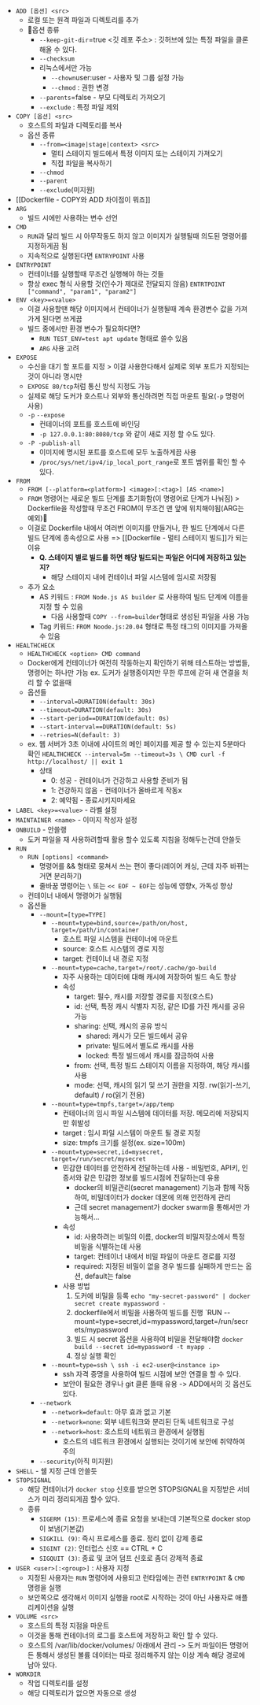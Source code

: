  
- `ADD [옵션] <src>`
	- 로컬 또는 원격 파일과 디렉토리를 추가
	- 옵션 종류
		- `--keep-git-dir`=true <깃 레포 주소>  : 깃허브에 있는 특정 파일을 클론 해올 수 있다.
		- `--checksum`
		- 리눅스에서만 가능
			- `--chown`user:user  - 사용자 및 그룹 설정 가능
			- `--chmod` : 권한 변경
		- `--parents`=false - 부모 디렉토리 가져오기
		- `--exclude` : 특정 파일 제외
- `COPY [옵션] <src>`
	- 호스트의 파일과 디렉토리를 복사
	- 옵션 종류
		- `--from=<image|stage|context> <src>`
			- 멀티 스테이지 빌드에서 특정 이미지 또는 스테이지 가져오기
			- 직접 파일을 복사하기
		- `--chmod` 
		- `--parent`
		- `--exclude`(미지원)
- [[Dockerfile - COPY와 ADD 차이점이 뭐죠]]
- `ARG` 
	- 빌드 시에만 사용하는 변수 선언
- `CMD`
	- `RUN`과 달리 빌드 시 아무작동도 하지 않고 이미지가 실행될때 의도된 명령어를 지정하게끔 됨
	- 지속적으로 실행된다면 `ENTRYPOINT` 사용
- `ENTRYPOINT`
	- 컨테이너를 실행할때 무조건 실행해야 하는 것들
	- 항상 exec 형식 사용할 것(인수가 제대로 전달되지 않음) `ENTRTPOINT ["command", "param1", "param2"]`
- `ENV <key>=<value>`
	- 이걸 사용할땐 해당 이미지에서 컨테이너가 실행될때 계속 환경변수 값을 가져가게 된다면 쓰게끔 
	- 빌드 중에서만 환경 변수가 필요하다면? 
		- `RUN TEST_ENV=test apt update` 형태로 쓸수 있음
		- `ARG` 사용 고려
- `EXPOSE` 
	- 수신을 대기 할 포트를 지정 > 이걸 사용한다해서 실제로 외부 포트가 지정되는 것이 아니라 명시만
	- `EXPOSE 80/tcp`처럼 통신 방식 지정도 가능
	- 실제로 해당 도커가 호스트나 외부와 통신하려면 직접 마운트 필요(`-p` 명령어 사용) 
	- `-p` `--expose`
		- 컨테이너의 포트를 호스트에 바인딩
		- `-p 127.0.0.1:80:8080/tcp` 와 같이 새로 지정 할 수도 있다.
	- `-P -publish-all`
		- 이미지에 명시된 포트를 호스트에 모두 노출하게끔 사용
		- `/proc/sys/net/ipv4/ip_local_port_range`로 포트 범위를 확인 할 수 있다.
- `FROM`
	- `FROM [--platform=<platform>] <image>[:<tag>] [AS <name>]`
	- `FROM` 명령어는 새로운 빌드 단계를 초기화함(이 명령어로 단계가 나눠짐) > Dockerfile을 작성할때 무조건 FROM이 무조건 맨 앞에 위치해야됨(ARG는 예외)
	- 이걸로 Dockerfile 내에서 여러번 이미지를 만들거나, 한 빌드 단계에서 다른 빌드 단계에 종속성으로 사용 => [[Dockerfile - 멀티 스테이지 빌드]]가 되는 이유
		- **Q. 스테이지 별로 빌드를 하면 해당 빌드되는 파일은 어디에 저장하고 있는지?** 
			- 해당 스테이지 내에 컨테이너 파일 시스템에 임시로 저장됨
	- 추가 요소
		- AS 키워드 : `FROM Node.js AS builder` 로 사용하여 빌드 단계에 이름을 지정 할 수 있음
			- 다음 사용할때 `COPY --from=builder`형태로 생성된 파일을 사용 가능
		- Tag 키워드: `FROM Noode.js:20.04` 형태로 특정 태그의 이미지를 가져올 수 있음
- `HEALTHCHECK`
	- `HEALTHCHECK <option> CMD command`
	- Docker에게 컨테이너가 여전히 작동하는지 확인하기 위해 테스트하는 방법들, 명령어는 하나만 가능
	  ex. 도커가 실행중이지만 무한 루프에 갇혀 새 연결을 처리 할 수 없을때
	- 옵션들
		- `--interval=DURATION(default: 30s)`
		- `--timeout=DURATION(default: 30s)`
		- `--start-period==DURATION(default: 0s)`
		- `--start-interval==DURATION(default: 5s)`
		- `--retries=N(default: 3)`
	- ex. 웹 서버가 3초 이내에 사이트의 메인 페이지를 제공 할 수 있는지 5분마다 확인
	  `HEALTHCHECK --interval=5m --timeout=3s \ CMD curl -f http://localhost/ || exit 1`
	  - 상태
		  - 0: 성공 - 컨테이너가 건강하고 사용할 준비가 됨
		  - 1: 건강하지 않음 - 컨테이너가 올바르게 작동x
		  - 2: 예약됨 - 종료시키지마세요
- `LABEL <key>=<value>` - 라벨 설정
- `MAINTAINER <name>` - 이미지 작성자 설정
- `ONBUILD` - 안쓸랭
	- 도커 파일을 재 사용하려할때 활용 할수 있도록 지침을 정해두는건데 안쓸듯
- `RUN`
	- `RUN [options] <command>`
		- 명령어를 && 형태로 뭉쳐서 쓰는 편이 좋다(레이어 캐싱, 근데 자주 바뀌는거면 분리하기)
		- 줄바꿈 명령어는 `\` 또는 `<< EOF ~ EOF`는 성능에 영향x, 가독성 향상
	- 컨테이너 내에서 명령어가 실행됨
	- 옵션들
		- `--mount=[type=TYPE]`
			- `--mount=type=bind,source=/path/on/host, target=/path/in/container`
				- 호스트 파일 시스템을 컨테이너에 마운트
				- source:  호스트 시스템의 경로 지정
				- target: 컨테이너 내 경로 지정
			- `--mount=type=cache,target=/root/.cache/go-build`
				- 자주 사용하는 데이터에 대해 캐시에 저장하여 빌드 속도 향상
				- 속성
					- target: 필수, 캐시를 저장할 경로를 지정(호스트)
					- id: 선택, 특정 캐시 식별자 지정, 같은 ID를 가진 캐시를 공유 가능
					- sharing: 선택, 캐시의 공유 방식
						- shared: 캐시가 모든 빌드에서 공유
						- private: 빌드에서 별도로 캐시를 사용
						- locked: 특정 빌드에서 캐시를 잠금하여 사용
					- from: 선택, 특정 빌드 스테이지 이름을 지정하여, 해당 캐시를 사용
					- mode: 선택, 캐시의 읽기 및 쓰기 권한을 지정. rw(읽기-쓰기, default) / ro(읽기 전용)
			- `--mount=type=tmpfs,target=/app/temp`
				- 컨테이너의 임시 파일 시스템에 데이터를 저장. 메모리에 저장되지만 휘발성
				- target : 임시 파일 시스템이 마운트 될 경로 지정
				- size: tmpfs 크기를 설정(ex. size=100m)
			- `--mount=type=secret,id=mysecret, target=/run/secret/mysecret`
				- 민감한 데이터를 안전하게 전달하는데 사용 - 비밀번호, API키, 인증서와 같은 민감한 정보를 빌드시점에 전달하는데 유용
					- docker의 비밀관리(secret management) 기능과 함께 작동하여, 비밀데이터가 docker 데몬에 의해 안전하게 관리
					- 근데 secret management가 docker swarm을 통해서만 가능해서...
				- 속성
					- id: 사용하려는 비밀의 이름,  docker의 비밀저장소에서 특정 비밀을 식별하는데 사용
					- target: 컨테이너 내에서 비밀 파일이 마운트 경로를 지정
					- required: 지정된 비밀이 없을 경우 빌드를 실패하게 만드는 옵션, default는 false
				- 사용 방법
					1. 도커에 비밀을 등록 `echo "my-secret-password" | docker secret create mypassword -` 
					2. dockerfile에서 비밀을 사용하여 빌드를 진행
					   `RUN --mount=type=secret,id=mypassword,target=/run/secrets/mypassword
					3. 빌드 시 secret 옵션을 사용하여 비밀을 전달해야함
					   `docker build --secret id=mypassword -t myapp .`
					4. 정상 실행 확인
			- `--mount=type=ssh \ ssh -i ec2-user@<instance ip>`
				- ssh 자격 증명을 사용하여 빌드 시점에 보안 연결을 할 수 있다.
				- 보안이 필요한 경우나 git 클론 뜰때 유용 -> ADD에서의 깃 옵션도 있다.
		- `--network`
			- `--network=default`: 아무 효과 없고 기본 
			- `--network=none`: 외부 네트워크와 분리된 단독 네트워크로 구성
			- `--network=host`: 호스트의 네트워크 환경에서 실행됨 
				- 호스트의 네트워크 환경에서 실행되는 것이기에 보안에 취약하여 주의
		- `--security`(아직 미지원)
- `SHELL` - 쉘 지정 근데 안쓸듯
- `STOPSIGNAL`
	- 해당 컨테이너가 `docker stop` 신호를 받으면 STOPSIGNAL을 지정받은 서비스가 미리 정리되게끔 할수 있다.
	- 종류
		- `SIGERM (15)`: 프로세스에 종료 요청을 보내는데 기본적으로 docker stop이 보냄(기본값)
		- `SIGKILL (9)`: 즉시 프로세스를 종료. 정리 없이 강제 종료
		- `SIGINT (2)`: 인터럽스 신호 == CTRL + C
		- `SIGQUIT (3)`: 종료 및 코어 덤프 신호로 좀더 강제적 종료
- `USER <user>[:<group>]` : 사용자 지정 
	- 지정된 사용자는 `RUN` 명령어에 사용되고 런타임에는 관련 `ENTRYPOINT` & `CMD` 명령을 실행
	- 보안쪽으로 생각해서 이미지 실행을 root로 시작하는 것이 아닌 사용자로 애플리케이션을 실행
- `VOLUME <src>`
	- 호스트의 특정 지점을 마운트
	- 이것을 통해 컨테이너의 로그를 호스트에 저장하고 확인 할 수 있다. 
	- 호스트의 /var/lib/docker/volumes/ 아래에서 관리 -> 도커 파일이든 명령어든 통해서 생성된 볼륨 데이터는 따로 정리해주지 않는 이상 계속 해당 경로에 남아 있다.
- `WORKDIR`
	- 작업 디렉토리를 설정
	- 해당 디렉토리가 없으면 자동으로 생성
